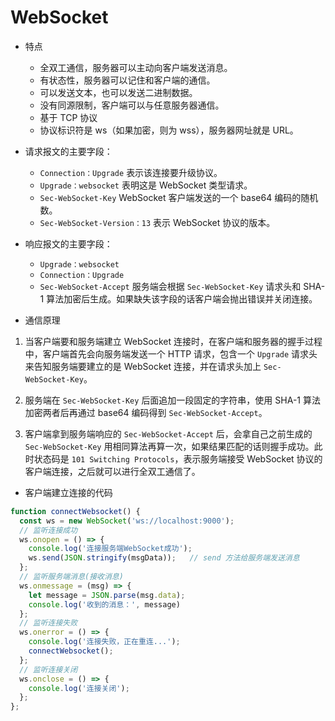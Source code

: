 # WebSocket

- 特点
  - 全双工通信，服务器可以主动向客户端发送消息。
  - 有状态性，服务器可以记住和客户端的通信。
  - 可以发送文本，也可以发送二进制数据。
  - 没有同源限制，客户端可以与任意服务器通信。
  - 基于 TCP 协议
  - 协议标识符是 ws（如果加密，则为 wss），服务器网址就是 URL。

- 请求报文的主要字段：
  - `Connection：Upgrade` 表示该连接要升级协议。
  - `Upgrade：websocket` 表明这是 WebSocket 类型请求。
  - `Sec-WebSocket-Key` WebSocket 客户端发送的一个 base64 编码的随机数。
  - `Sec-WebSocket-Version：13` 表示 WebSocket 协议的版本。

- 响应报文的主要字段：
  - `Upgrade：websocket`
  - `Connection：Upgrade`
  - `Sec-WebSocket-Accept` 服务端会根据 `Sec-WebSocket-Key` 请求头和 SHA-1 算法加密后生成。如果缺失该字段的话客户端会抛出错误并关闭连接。
  
- 通信原理

1. 当客户端要和服务端建立 WebSocket 连接时，在客户端和服务器的握手过程中，客户端首先会向服务端发送一个 HTTP 请求，包含一个 `Upgrade` 请求头来告知服务端要建立的是 WebSocket 连接，并在请求头加上 `Sec-WebSocket-Key`。

2. 服务端在 `Sec-WebSocket-Key` 后面追加一段固定的字符串，使用 SHA-1 算法加密两者后再通过 base64 编码得到 `Sec-WebSocket-Accept`。

3. 客户端拿到服务端响应的 `Sec-WebSocket-Accept` 后，会拿自己之前生成的 `Sec-WebSocket-Key` 用相同算法再算一次，如果结果匹配的话则握手成功。此时状态码是 `101 Switching Protocols`，表示服务端接受 WebSocket 协议的客户端连接，之后就可以进行全双工通信了。

- 客户端建立连接的代码

```js
function connectWebsocket() {
  const ws = new WebSocket('ws://localhost:9000');
  // 监听连接成功
  ws.onopen = () => {
    console.log('连接服务端WebSocket成功');
    ws.send(JSON.stringify(msgData));	// send 方法给服务端发送消息
  };
  // 监听服务端消息(接收消息)
  ws.onmessage = (msg) => {
    let message = JSON.parse(msg.data);
    console.log('收到的消息：', message)
  };
  // 监听连接失败
  ws.onerror = () => {
    console.log('连接失败，正在重连...');
    connectWebsocket();
  };
  // 监听连接关闭
  ws.onclose = () => {
    console.log('连接关闭');
  };
};
```
